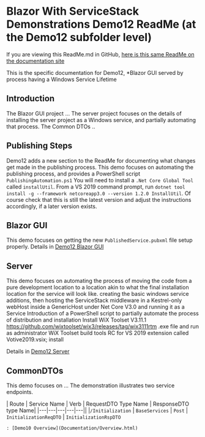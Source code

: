 # Blazor With ServiceStack Demonstrations Demo12 ReadMe (at the Demo12 subfolder level)
If you are viewing this ReadMe.md in GitHub, [here is this same ReadMe on the documentation site](ReadMe.html)

This is the specific documentation for Demo12, *Blazor GUI served by process having a Windows Service Lifetime

## Introduction
The Blazor GUI project ...
The server project focuses on the details of installing the server project as a Windows service, and partially automating that process.
The Common DTOs ..

## Publishing Steps
Demo12 adds a new section to the ReadMe for documenting what changes get made in the publishing process.
This demo focuses on automating the publishing process, and provides a PowerShell script `PublishingAutomation.ps1`
You will need to install a `.Net Core Global Tool` called `installUtil`. From a VS 2019 command prompt, run `dotnet tool install -g --framework netcoreapp3.0 --version 1.2.0 InstallUtil`. Of course check that this is still the latest version and adjust the instructions accordingly, if a later version exists.

## Blazor GUI
This demo focuses on getting the new `PublishedService.pubxml` file setup properly.
Details in [Demo12 Blazor GUI](GUI/ReadMe.html)

## Server
This demo focuses on automating the process of moving the code from a pure development location to a location akin to what the final installation location for the service will look like.
creating the basic windows service additions, then hosting the ServiceStack middleware in a Kestrel-only webHost inside a GenericHost under Net Core V3.0 and running it as a Service
Introduction of a PowerShell script to partially automate the process of distribution and installation
Install WiX Toolset V3.11.1 https://github.com/wixtoolset/wix3/releases/tag/wix3111rtm .exe file and run as administrator
WiX Toolset build tools RC for VS 2019 extension called Votive2019.vsix; install

Details in [Demo12 Server](Server/ReadMe.html)

## CommonDTOs
This demo focuses on ...
The demonstration illustrates two service endpoints. 

| Route | Service Name | Verb | RequestDTO Type Name | ResponseDTO type Name|
|---|---|---|---|---||
|`/Initialization` | `BaseServices` | `Post` | `InitializationReqDTO` | `InitializationRspDTO`

	
	: [Demo10 Overview](Documentation/Overview.html)
